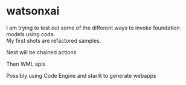 # watsonxai

I am trying to test out some of the different ways to invoke foundation models using code.  
My first shots are refactored samples. 

Next will be chained actions

Then WML apis

Possibly using Code Engine and starlit to generate webapps
